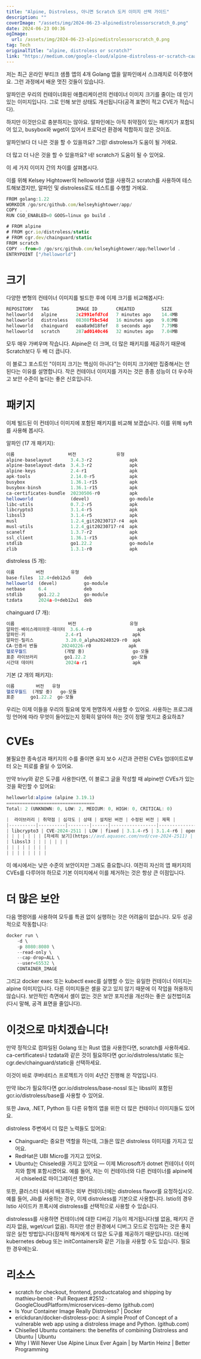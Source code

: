 ```yaml
---
title: "Alpine, Distroless, 아니면 Scratch 도커 이미지 선택 가이드"
description: ""
coverImage: "/assets/img/2024-06-23-alpinedistrolessorscratch_0.png"
date: 2024-06-23 00:36
ogImage:
  url: /assets/img/2024-06-23-alpinedistrolessorscratch_0.png
tag: Tech
originalTitle: "alpine, distroless or scratch?"
link: "https://medium.com/google-cloud/alpine-distroless-or-scratch-caac35250e0b"
---
```


저는 최근 온라인 부티크 샘플 앱의 4개 Golang 앱을 알파인에서 스크래치로 이주했어요. 그런 과정에서 배운 멋진 것들이 있습니다.

알파인은 우리의 컨테이너화된 애플리케이션의 컨테이너 이미지 크기를 줄이는 데 인기 있는 이미지입니다. 그로 인해 보안 상태도 개선됩니다(공격 표면이 적고 CVE가 적습니다).

하지만 이것만으로 충분하지는 않아요. 알파인에는 아직 취약점이 있는 패키지가 포함되어 있고, busybox와 wget이 있어서 프로덕션 환경에 적합하지 않은 것이죠.

알파인보다 더 나은 것을 할 수 있을까요? 그럼! distroless가 도움이 될 거에요.

<div class="content-ad"></div>

더 많고 더 나은 것을 할 수 있을까요? 네! scratch가 도움이 될 수 있어요.

이 세 가지 이미지 간의 차이를 살펴봅시다.

이를 위해 Kelsey Hightower의 helloworld 앱을 사용하고 scratch를 사용하여 테스트해보겠지만, 알파인 및 distroless로도 테스트를 수행할 거에요.

```js
FROM golang:1.22
WORKDIR /go/src/github.com/kelseyhightower/app/
COPY . .
RUN CGO_ENABLED=0 GOOS=linux go build .

# FROM alpine
# FROM gcr.io/distroless/static
# FROM cgr.dev/chainguard/static
FROM scratch
COPY --from=0 /go/src/github.com/kelseyhightower/app/helloworld .
ENTRYPOINT ["/helloworld"]
```

<div class="content-ad"></div>

# 크기

다양한 변형의 컨테이너 이미지를 빌드한 후에 이제 크기를 비교해봅시다:

```js
REPOSITORY   TAG          IMAGE ID       CREATED          SIZE
helloworld   alpine       2c2991efd7cd   7 minutes ago    14.4MB
helloworld   distroless   08308f5bc54d   16 minutes ago   9.03MB
helloworld   chainguard   eaa8a9d18fef   8 seconds ago    7.79MB
helloworld   scratch      287ad0140c46   32 minutes ago   7.04MB
```

모두 매우 가벼우며 작습니다. Alpine은 더 크며, 더 많은 패키지를 제공하기 때문에 Scratch보다 두 배 더 큽니다.

<div class="content-ad"></div>

이 블로그 포스트인 "이미지 크기는 핵심이 아니다"는 이미지 크기에만 집중해서는 안 된다는 이유를 설명합니다. 작은 컨테이너 이미지를 가지는 것은 종종 성능이 더 우수하고 보안 수준이 높다는 좋은 신호입니다.

# 패키지

이제 빌드된 이 컨테이너 이미지에 포함된 패키지를 비교해 보겠습니다. 이를 위해 syft를 사용해 봅시다.

알파인 (17 개 패키지):

<div class="content-ad"></div>

```js
이름                    버전               유형
alpine-baselayout       3.4.3-r2              apk
alpine-baselayout-data  3.4.3-r2              apk
alpine-keys             2.4-r1                apk
apk-tools               2.14.0-r5             apk
busybox                 1.36.1-r15            apk
busybox-binsh           1.36.1-r15            apk
ca-certificates-bundle  20230506-r0           apk
helloworld              (devel)               go-module
libc-utils              0.7.2-r5              apk
libcrypto3              3.1.4-r5              apk
libssl3                 3.1.4-r5              apk
musl                    1.2.4_git20230717-r4  apk
musl-utils              1.2.4_git20230717-r4  apk
scanelf                 1.3.7-r2              apk
ssl_client              1.36.1-r15            apk
stdlib                  go1.22.2              go-module
zlib                    1.3.1-r0              apk
```

distroless (5 개):

```js
이름        버전          유형
base-files  12.4+deb12u5     deb
helloworld  (devel)          go-module
netbase     6.4              deb
stdlib      go1.22.2         go-module
tzdata      2024a-0+deb12u1  deb
```

chainguard (7 개):

<div class="content-ad"></div>

```js
이름                    버전                    유형
알파인-베이스레이아웃-데이터  3.6.4-r0                 apk
알파인-키               2.4-r1                   apk
알파인-릴리스            3.20.0_alpha20240329-r0  apk
CA-인증서 번들         20240226-r0              apk
헬로우월드              (개발 중)                  go-모듈
표준 라이브러리          go1.22.2                 go-모듈
시간대 데이터            2024a-r1                 apk
```

기본 (2 개의 패키지):

```js
이름        버전   유형
헬로우월드  (개발 중)   go-모듈
표준      go1.22.2  go-모듈
```

우리는 이제 이들을 우리의 필요에 맞게 현명하게 사용할 수 있어요. 사용하는 프로그래밍 언어에 따라 무엇이 들어있는지 정확히 알아야 하는 것이 정말 멋지고 중요하죠?

<div class="content-ad"></div>

# CVEs

불필요한 종속성과 패키지의 수를 줄이면 유지 보수 시간과 관련된 CVEs 업데이트로부터 오는 피로를 줄일 수 있어요.

만약 trivy와 같은 도구를 사용한다면, 이 블로그 글을 작성할 때 alpine만 CVEs가 있는 것을 확인할 수 있어요:

```js
helloworld:alpine (alpine 3.19.1)
=================================
Total: 2 (UNKNOWN: 0, LOW: 2, MEDIUM: 0, HIGH: 0, CRITICAL: 0)

|  라이브러리 | 취약점 | 심각도 | 상태 | 설치된 버전 | 수정된 버전 | 제목 |
|----------|----------|--------|------|-----------------|-----------------|------------------------------------------------------------------|
| libcrypto3 | CVE-2024-2511 | LOW | fixed | 3.1.4-r5 | 3.1.4-r6 | openssl: Unbounded memory growth with session handling in TLSv1.3 |
| | | | | | | [자세히 보기](https://avd.aquasec.com/nvd/cve-2024-2511) |
| libssl3 | | | | | | |
| | | | | | | |
| | | | | | | |
```

<div class="content-ad"></div>

이 예시에서는 낮은 수준의 보안이지만 그래도 중요합니다. 여전히 자신의 앱 패키지의 CVEs를 다루어야 하므로 기본 이미지에서 이를 제거하는 것은 항상 큰 이점입니다.

# 더 많은 보안

다음 명령어를 사용하여 모두를 특권 없이 실행하는 것은 어려움이 없습니다. 모두 성공적으로 작동합니다:

```js
docker run \
    -d \
    -p 8080:8080 \
    --read-only \
    --cap-drop=ALL \
    --user=65532 \
    CONTAINER_IMAGE
```

<div class="content-ad"></div>

그리고 docker exec 또는 kubectl exec를 실행할 수 있는 유일한 컨테이너 이미지는 alpine 이미지입니다. 다른 이미지들은 셸을 갖고 있지 않기 때문에 이 작업을 허용하지 않습니다. 보안적인 측면에서 셸이 없는 것은 보안 포지션을 개선하는 좋은 실천법이죠 (다시 말해, 공격 표면을 줄입니다).

# 이것으로 마치겠습니다!

만약 정적으로 컴파일된 Golang 또는 Rust 앱을 사용한다면, scratch를 사용하세요. ca-certificates나 tzdata와 같은 것이 필요하다면 gcr.io/distroless/static 또는 cgr.dev/chainguard/static을 선택하세요.

이것이 바로 쿠버네티스 프로젝트가 이미 4년간 진행해 온 작업입니다.

<div class="content-ad"></div>

만약 libc가 필요하다면 gcr.io/distroless/base-nossl 또는 libssl이 포함된 gcr.io/distroless/base를 사용할 수 있어요.

또한 Java, .NET, Python 등 다른 유형의 앱을 위한 더 많은 컨테이너 이미지들도 있어요.

distroless 주변에서 더 많은 노력들도 있어요:

- Chainguard는 중요한 역할을 하는데, 그들은 많은 distroless 이미지를 가지고 있어요.
- RedHat은 UBI Micro를 가지고 있어요.
- Ubuntu는 Chiseled을 가지고 있어요 — 이제 Microsoft가 dotnet 컨테이너 이미지와 함께 포함시켰어요. 예를 들어, 저는 이 컨테이너와 다른 컨테이너를 alpine에서 chiseled로 마이그레이션 했어요.

<div class="content-ad"></div>

또한, 클러스터 내에서 배포하는 외부 컨테이너에는 distroless flavor를 요청하십시오. 예를 들어, Jib를 사용하는 경우, 이제 distroless를 기본으로 사용합니다. Istio의 경우 Istio 사이드카 프록시에 distroless를 선택적으로 사용할 수 있습니다.

distrolesss를 사용하면 컨테이너에 대한 디버깅 기능이 제거됩니다(쉘 없음, 패키지 관리자 없음, wget/curl 없음). 하지만 생산 환경에서 디버그 모드로 진입하는 것은 좋지 않은 실천 방법입니다(잠재적 해커에게 더 많은 도구를 제공하기 때문입니다). 대신에 kubernetes debug 또는 initContainers와 같은 기능을 사용할 수도 있습니다. 필요한 경우에는요.

# 리소스

- scratch for checkout, frontend, productcatalog and shipping by mathieu-benoit · Pull Request #2512 · GoogleCloudPlatform/microservices-demo (github.com)
- Is Your Container Image Really Distroless? | Docker
- erickduran/docker-distroless-poc: A simple Proof of Concept of a vulnerable web app using a distroless image and Python. (github.com)
- Chiselled Ubuntu containers: the benefits of combining Distroless and Ubuntu | Ubuntu
- Why I Will Never Use Alpine Linux Ever Again | by Martin Heinz | Better Programming
